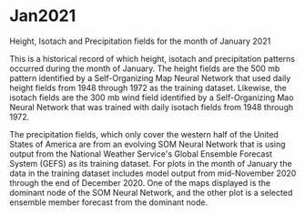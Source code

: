 # Jan2021
Height, Isotach and Precipitation fields for the month of January 2021

This is a historical record of which height, isotach and precipitation patterns occurred during the month of January.  The height fields are the 500 mb pattern identified by a Self-Organizing Map Neural Network that used daily height fields from 1948 through 1972 as the training dataset.  Likewise, the isotach fields are the 300 mb wind field identified by a Self-Organizing Mao Neural Network that was trained with daily isotach fields from 1948 through 1972.

The precipitation fields, which only cover the western half of the United States of America are from an evolving SOM Neural Network that is using output from the National Weather Service's Global Ensemble Forecast System (GEFS) as its training dataset. For plots in the month of January the data in the training dataset includes model output from mid-November 2020 through the end of December 2020.  One of the maps displayed is the dominant node of the SOM Neural Network, and the other plot is a selected ensemble member forecast from the dominant node.  
